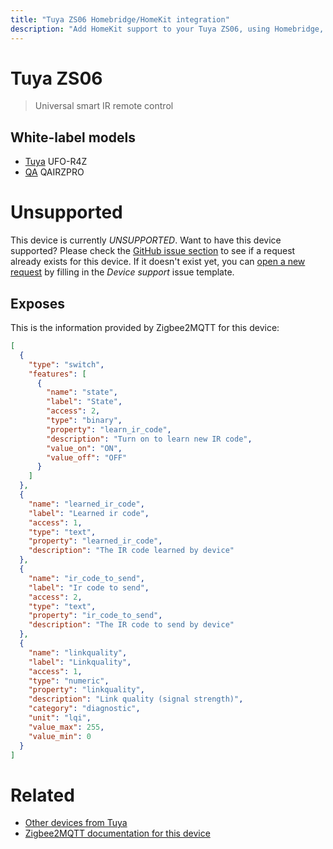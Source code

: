 ```yaml
---
title: "Tuya ZS06 Homebridge/HomeKit integration"
description: "Add HomeKit support to your Tuya ZS06, using Homebridge, Zigbee2MQTT and homebridge-z2m."
---
```

<!---
This file has been GENERATED using src/docgen/docgen.ts
DO NOT EDIT THIS FILE MANUALLY!
-->
# Tuya ZS06
> Universal smart IR remote control


## White-label models
* [Tuya](../index.md#tuya) UFO-R4Z
* [QA](../index.md#qa) QAIRZPRO

# Unsupported

This device is currently *UNSUPPORTED*.
Want to have this device supported? Please check the [GitHub issue section](https://github.com/itavero/homebridge-z2m/issues?q=ZS06) to see if a request already exists for this device.
If it doesn't exist yet, you can [open a new request](https://github.com/itavero/homebridge-z2m/issues/new?assignees=&labels=enhancement&template=device_support.yml&title=%5BDevice%5D+Tuya%20ZS06&model=Tuya%20ZS06&exposes=%5B%0A%20%20%7B%0A%20%20%20%20%22type%22%3A%20%22switch%22%2C%0A%20%20%20%20%22features%22%3A%20%5B%0A%20%20%20%20%20%20%7B%0A%20%20%20%20%20%20%20%20%22name%22%3A%20%22state%22%2C%0A%20%20%20%20%20%20%20%20%22label%22%3A%20%22State%22%2C%0A%20%20%20%20%20%20%20%20%22access%22%3A%202%2C%0A%20%20%20%20%20%20%20%20%22type%22%3A%20%22binary%22%2C%0A%20%20%20%20%20%20%20%20%22property%22%3A%20%22learn_ir_code%22%2C%0A%20%20%20%20%20%20%20%20%22description%22%3A%20%22Turn%20on%20to%20learn%20new%20IR%20code%22%2C%0A%20%20%20%20%20%20%20%20%22value_on%22%3A%20%22ON%22%2C%0A%20%20%20%20%20%20%20%20%22value_off%22%3A%20%22OFF%22%0A%20%20%20%20%20%20%7D%0A%20%20%20%20%5D%0A%20%20%7D%2C%0A%20%20%7B%0A%20%20%20%20%22name%22%3A%20%22learned_ir_code%22%2C%0A%20%20%20%20%22label%22%3A%20%22Learned%20ir%20code%22%2C%0A%20%20%20%20%22access%22%3A%201%2C%0A%20%20%20%20%22type%22%3A%20%22text%22%2C%0A%20%20%20%20%22property%22%3A%20%22learned_ir_code%22%2C%0A%20%20%20%20%22description%22%3A%20%22The%20IR%20code%20learned%20by%20device%22%0A%20%20%7D%2C%0A%20%20%7B%0A%20%20%20%20%22name%22%3A%20%22ir_code_to_send%22%2C%0A%20%20%20%20%22label%22%3A%20%22Ir%20code%20to%20send%22%2C%0A%20%20%20%20%22access%22%3A%202%2C%0A%20%20%20%20%22type%22%3A%20%22text%22%2C%0A%20%20%20%20%22property%22%3A%20%22ir_code_to_send%22%2C%0A%20%20%20%20%22description%22%3A%20%22The%20IR%20code%20to%20send%20by%20device%22%0A%20%20%7D%2C%0A%20%20%7B%0A%20%20%20%20%22name%22%3A%20%22linkquality%22%2C%0A%20%20%20%20%22label%22%3A%20%22Linkquality%22%2C%0A%20%20%20%20%22access%22%3A%201%2C%0A%20%20%20%20%22type%22%3A%20%22numeric%22%2C%0A%20%20%20%20%22property%22%3A%20%22linkquality%22%2C%0A%20%20%20%20%22description%22%3A%20%22Link%20quality%20(signal%20strength)%22%2C%0A%20%20%20%20%22category%22%3A%20%22diagnostic%22%2C%0A%20%20%20%20%22unit%22%3A%20%22lqi%22%2C%0A%20%20%20%20%22value_max%22%3A%20255%2C%0A%20%20%20%20%22value_min%22%3A%200%0A%20%20%7D%0A%5D) by filling in the _Device support_ issue template.

## Exposes

This is the information provided by Zigbee2MQTT for this device:

```json
[
  {
    "type": "switch",
    "features": [
      {
        "name": "state",
        "label": "State",
        "access": 2,
        "type": "binary",
        "property": "learn_ir_code",
        "description": "Turn on to learn new IR code",
        "value_on": "ON",
        "value_off": "OFF"
      }
    ]
  },
  {
    "name": "learned_ir_code",
    "label": "Learned ir code",
    "access": 1,
    "type": "text",
    "property": "learned_ir_code",
    "description": "The IR code learned by device"
  },
  {
    "name": "ir_code_to_send",
    "label": "Ir code to send",
    "access": 2,
    "type": "text",
    "property": "ir_code_to_send",
    "description": "The IR code to send by device"
  },
  {
    "name": "linkquality",
    "label": "Linkquality",
    "access": 1,
    "type": "numeric",
    "property": "linkquality",
    "description": "Link quality (signal strength)",
    "category": "diagnostic",
    "unit": "lqi",
    "value_max": 255,
    "value_min": 0
  }
]
```

# Related
* [Other devices from Tuya](../index.md#tuya)
* [Zigbee2MQTT documentation for this device](https://www.zigbee2mqtt.io/devices/ZS06.html)
